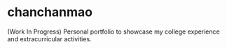 # chanchanmao

(Work In Progress) Personal portfolio to showcase my college experience and extracurricular activities.

